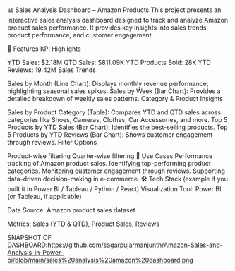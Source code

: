 📊 Sales Analysis Dashboard – Amazon Products
This project presents an interactive sales analysis dashboard designed to track and analyze Amazon product sales performance. It provides key insights into sales trends, product performance, and customer engagement.

🚀 Features
KPI Highlights

YTD Sales: $2.18M
QTD Sales: $811.09K
YTD Products Sold: 28K
YTD Reviews: 19.42M
Sales Trends

Sales by Month (Line Chart): Displays monthly revenue performance, highlighting seasonal sales spikes.
Sales by Week (Bar Chart): Provides a detailed breakdown of weekly sales patterns.
Category & Product Insights

Sales by Product Category (Table): Compares YTD and QTD sales across categories like Shoes, Cameras, Clothes, Car Accessories, and more.
Top 5 Products by YTD Sales (Bar Chart): Identifies the best-selling products.
Top 5 Products by YTD Reviews (Bar Chart): Shows customer engagement through reviews.
Filter Options

Product-wise filtering
Quarter-wise filtering
📌 Use Cases
Performance tracking of Amazon product sales.
Identifying top-performing product categories.
Monitoring customer engagement through reviews.
Supporting data-driven decision-making in e-commerce.
🛠️ Tech Stack (example if you built it in Power BI / Tableau / Python / React)
Visualization Tool: Power BI (or Tableau, if applicable)

Data Source: Amazon product sales dataset

Metrics: Sales (YTD & QTD), Product Sales, Reviews

SNAPSHOT OF DASHBOARD:https://github.com/sagarpujarmanjunth/Amazon-Sales-and-Analysis-in-Power-bi/blob/main/sales%20analysis%20amazon%20dashboard.png
